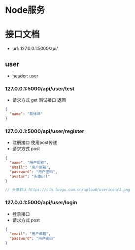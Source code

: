 # Node服务

# 接口文档
- url: 127.0.0.1:5000/api/
## user
- header: user
### 127.0.0.1:5000/api/user/test
- 请求方式 get
测试接口 返回
```json
{
  "name": "蔡徐坤"
}
```

### 127.0.0.1:5000/api/user/register
- 注册接口 使用post传递  
- 请求方式 post
```json
{
  "name": "用户昵称",
  "email": "用户邮箱",
  "password": "用户密码", 
  "avatar": "头像url" 
}
```
```js
// 头像默认 https://cdn.luogu.com.cn/upload/usericon/1.png
```

### 127.0.0.1:5000/api/user/login
- 登录接口
- 请求方式 post
```json
{
  "email": "用户邮箱",
  "password": "用户密码"
}
```